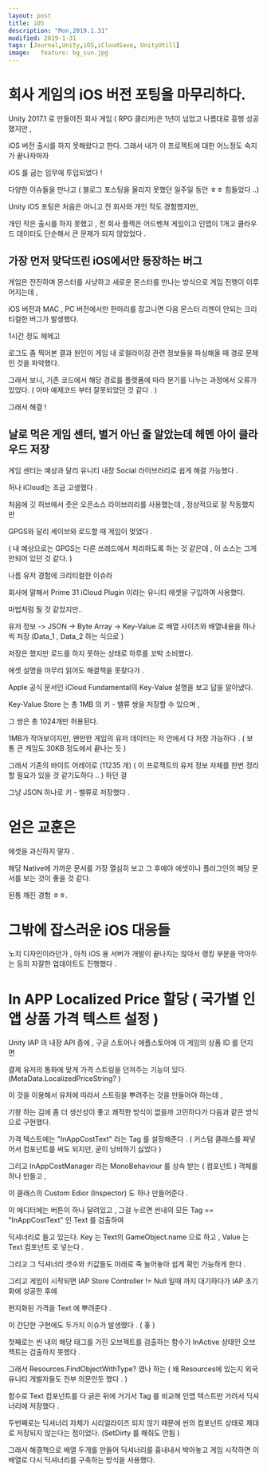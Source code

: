 ```yaml
---
layout: post
title: iOS
description: "Mon,2019.1.31"
modified: 2019-1-31
tags: [Journal,Unity,iOS,iCloudSave, UnityUtill]
image:   feature: bg_sun.jpg
---
```


# 회사 게임의 iOS 버전 포팅을 마무리하다. 

Unity 2017.1 로 만들어진 회사 게임 ( RPG 클리커)은 1년이 넘었고 나름대로 흥행 성공했지만 , 

iOS 버전 출시를 하지 못해왔다고 한다. 그래서 내가 이 프로젝트에 대한 어느정도 숙지가 끝나자마자 

iOS 를 굽는 임무에 투입되었다 ! 

다양한 이슈들을 만나고 ( 블로그 포스팅을 올리지  못했던 일주일 동안 ㅎㅎ 힘들었다 ..)

Unity iOS 포팅은 처음은 아니고 전 회사와 개인 작도 경험했지만, 

개인 작은 출시를 하지 못했고 , 전 회사 플젝은 어드벤쳐 게임이고 인앱이 1개고 클라우드 데이터도 단순해서 큰 문제가 되지 않았었다 . 

## 가장 먼저 맞닥뜨린 iOS에서만 등장하는 버그

게임은 전진하며 몬스터를 사냥하고 새로운 몬스터를 만나는 방식으로 게임 진행이 이루어지는데 , 

iOS 버전과 MAC , PC 버전에서만 한마리를 잡고나면 다음 몬스터 리젠이 안되는 크리티컬한 버그가 발생했다. 

1시간 정도 헤메고 

로그도 좀 찍어본 결과 원인이 게임 내 로컬라이징 관련 정보들을 파싱해올 때 경로 문제인 것을 파악했다. 

그래서 보니, 기존 코드에서 해당 경로를 플랫폼에 따라 분기를 나누는 과정에서 오류가 있었다. ( 아마 예제코드 부터 잘못되었던 것 같다 . )

그래서 해결 ! 

## 날로 먹은 게임 센터, 별거 아닌 줄 알았는데 헤멘 아이 클라우드 저장 

게임 센터는 예상과 달리 유니티 내장 Social 라이브러리로 쉽게 해결 가능했다 . 

허나 iCloud는 조금 고생했다 . 

처음에 깃 허브에서 줏은 오픈소스 라이브러리를 사용했는데 , 정상적으로 잘 작동했지만 

GPGS와 달리 세이브와 로드할 때 게임이 멎었다 . 

( 내 예상으로는 GPGS는 다른 쓰레드에서 처리하도록 하는 것 같은데 , 이 소스는 그게 안되어 있던 것 같다. )

나름 유저 경험에 크리티컬한 이슈라 

회사에 말해서 Prime 31 iCloud Plugin 이라는 유니티 에셋을 구입하여 사용했다. 

마법처럼 될 것 같았지만..

유저 정보 -> JSON -> Byte Array -> Key-Value 로  배열 사이즈와 배열내용을 하나씩 저장 (Data_1 , Data_2 하는 식으로 ) 

저장은 했지만 로드를 하지 못하는 상태로 하루를 꼬박 소비했다. 

에셋 설명을 아무리 읽어도 해결책을 못찾다가 . 

Apple 공식 문서인 iCloud Fundamental의 Key-Value 설명을 보고 답을 알아냈다. 

Key-Value Store 는 총 1MB 의 키 - 밸류 쌍을 저장할 수 있으며 , 

그 쌍은 총 1024개만 허용된다. 

1MB가 작아보이지만, 왠만한 게임의 유저 데이터는 저 안에서 다 저장 가능하다 . ( 보통 큰 게임도 30KB 정도에서 끝나는 듯 )

그래서 기존의 바이트 어레이로 (11235 개) ( 이 프로젝트의 유저 정보 자체를 한번 정리 할 필요가 있을 것 같기도하다 .. ) 하던 걸 

그냥 JSON 하나로 키 - 밸류로 저장했다 . 

# 얻은 교훈은 

에셋을 과신하지 말자 . 

해당 Native에 가까운 문서를 가장 열심히 보고 그 후에야 에셋이나 플러그인의 해당 문서를 보는 것이 좋을 것 같다. 

된통 깨진 경험 ㅎㅎ. 

# 그밖에 잡스러운 iOS 대응들 

노치 디자인이라던가 , 아직 iOS 용 서버가 개발이 끝나지는 않아서 랭킹 부분을 막아두는 등의 자잘한 업데이트도 진행했다 . 

# In APP Localized Price 할당 ( 국가별 인앱 상품 가격 텍스트 설정 ) 

Unity IAP 의 내장 API 중에 , 구글 스토어나 애플스토어에 이 게임의 상품 ID 를 던지면 

결제 유저의 통화에 맞게 가격 스트링을 던져주는 기능이 있다. (MetaData.LocalizedPriceString?  )

이 것을 이용해서 유저에 따라서 스트링을 뿌려주는 것을 만들어야 하는데 , 

기왕 하는 김에 좀 더 생산성이 좋고 쾌적한 방식이 없을까 고민하다가 다음과 같은 방식으로 구현했다. 

가격 텍스트에는 "InAppCostText" 라는 Tag 를 설정해준다 . ( 커스텀 클래스를 짜넣어서 컴포넌트를 써도 되지만, 굳이 낭비하기 싫었다 )

그리고 InAppCostManager 라는 MonoBehaviour 를 상속 받는 ( 컴포넌트 ) 객체를 하나 만들고 , 

이 클래스의 Custom Edior (Inspector) 도 하나 만들어준다 . 

이 에디터에는 버튼이 하나 달려있고 , 그걸 누르면 씬내의 모든 Tag == "InAppCostText" 인 Text 를 검출하여 

딕셔너리로 들고 있는다. Key 는 Text의 GameObject.name 으로 하고 , Value 는 Text 컴포넌트 로 넣는다 . 

그리고 그 딕셔너리 갯수와 키값들도 아래로 죽 늘어놓아 쉽게 확인 가능하게 한다 . 

그리고 게임이 시작되면 IAP Store Controller != Null 일때 까지 대기하다가 IAP 초기화에 성공한 후에 

현지화된 가격을 Text 에 뿌려준다 . 

이 간단한 구현에도 두가지 이슈가 발생했다 . ( 홓 )

첫째로는 씬 내의 해당 태그를 가진 오브젝트를 검출하는 함수가 InActive 상태인 오브젝트는 검출하지 못했다 . 

그래서 Resources.FindObjectWithType? 였나 하는 ( 왜 Resources에 있는지 외국 유니티 개발자들도 전부 의문인듯 했다 . )

함수로 Text 컴포넌트를 다 긁은 뒤에 거기서 Tag 를 비교해 인앱 텍스트만 가려서 딕셔너리에 저장했다 . 

두번째로는 딕셔너리 자체가 시리얼라이즈 되지 않기 때문에 씬의 컴포넌트 상태로 제대로 저장되지 않는다는 점이었다. (SetDirty 를 해줘도 안됨 )

그래서 해결책으로 배열 두개를 만들어 딕셔너리를 흉내내서 박아놓고 게임 시작하면 이 배열로 다시 딕셔너리를 구축하는 방식을 사용했다. 

